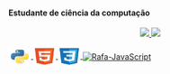 #### Estudante de ciência da computação

<div align="center">
  <a href="https://github.com/periclessleite">
  <img height="145px" src="https://github-readme-stats.vercel.app/api?username=periclessleite&show_icons=true&theme=merko&include_all_commits=true&count_private=true"/>
  <img height="145px" src="https://github-readme-stats.vercel.app/api/top-langs/?username=periclessleite&layout=compact&langs_count=7&theme=merko"/>
</div>

<div style="display: inline_block"><br>
  <img align="center" alt="Rafa-Python" height="30" width="40" src="https://raw.githubusercontent.com/devicons/devicon/master/icons/python/python-original.svg">
  <img align="center" alt="Rafa-HTML" height="30" width="40" src="https://raw.githubusercontent.com/devicons/devicon/master/icons/html5/html5-original.svg">
  <img align="center" alt="Rafa-CSS" height="30" width="40" src="https://raw.githubusercontent.com/devicons/devicon/master/icons/css3/css3-original.svg">
  <img align="center" alt="Rafa-JavaScript" height="30" width="40" src="https://cdn.jsdelivr.net/gh/devicons/devicon@latest/icons/javascript/javascript-original.svg">
</div>

## 

